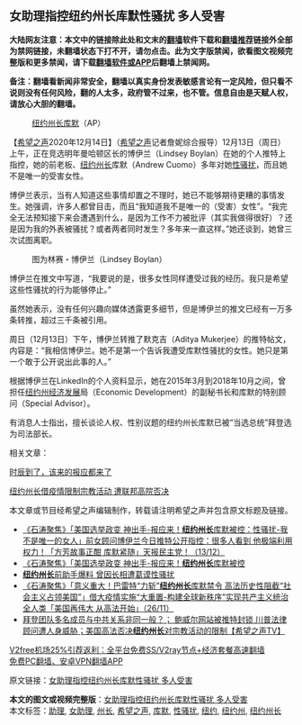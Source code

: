  <h2>女助理指控纽约州长库默性骚扰 多人受害</h2> <p class="notice"><b>大陆网友注意：本文中的链接除此处和文末的<a href="https://github.com/bannedbook/fanqiang" >翻墙</a>软件下载和<a href="https://github.com/killgcd/justmysocks/blob/master/README.md">翻墙推荐</a>链接外全部为禁网链接，未翻墙状态下打不开，请勿点击。此为文字版禁闻，欲看图文视频完整版和更多禁闻，请下载<a href="https://github.com/bannedbook/fanqiang">翻墙软件或APP</a>后翻墙上禁闻网。</p><p>备注：翻墙看新闻非常安全，翻墙以真实身份发表敏感言论有一定风险，但只看不说则没有任何风险，翻的人太多，政府管不过来，也不管。信息自由是天赋人权，请放心大胆的翻墙。</b></p>  <div class="entry"> <figure><figcaption><a href="https://www.bannedbook.org/bnews/tag/%e7%ba%bd%e7%ba%a6/" class="st_tag internal_tag" rel="tag" title="标签 纽约 下的日志">纽约</a><a href="https://www.bannedbook.org/bnews/tag/%E5%B7%9E%E9%95%BF/" class="st_tag internal_tag" rel="tag" title="标签 州长 下的日志">州长</a><a href="https://www.bannedbook.org/bnews/tag/%E5%BA%93%E9%BB%98/" class="st_tag internal_tag" rel="tag" title="标签 库默 下的日志">库默</a>（AP）</figcaption></figure> <p>【<span class='wp_keywordlink_affiliate'><a href="https://www.soundofhope.org" title="希望之声" target="_blank">希望之声</a></span>2020年12月14日】（<a href="https://www.bannedbook.org/bnews/tag/%e5%b8%8c%e6%9c%9b%e4%b9%8b%e5%a3%b0/" class="st_tag internal_tag" rel="tag" title="标签 希望之声 下的日志">希望之声</a>记者詹妮综合报导）12月13日（周日）上午，正在竞选明年曼哈顿区长的博伊兰（Lindsey Boylan）在她的个人推特上指控，她的前老板、<a href="https://www.bannedbook.org/bnews/tag/%e7%ba%bd%e7%ba%a6%e5%b7%9e%e9%95%bf/" class="st_tag internal_tag" rel="tag" title="标签 纽约州长 下的日志">纽约州长</a>库默（Andrew Cuomo）多年对她<a href="https://www.bannedbook.org/bnews/tag/%E6%80%A7%E9%AA%9A%E6%89%B0/" class="st_tag internal_tag" rel="tag" title="标签 性骚扰 下的日志">性骚扰</a>，而且她不是唯一的受害女性。</p> <p>博伊兰表示，当有人知道这些事情却置之不理时，她已不能够期待更糟的事情发生。她强调，许多人都曾目击，而且“我知道我不是唯一的（受害）女性”。“我完全无法预知接下来会遭遇到什么，是因为工作不力被批评（其实我做得很好）？还是因为我的外表被骚扰？或者两者同时发生？多年来一直这样。”她还谈到，她曾三次试图离职。</p> <figure><figcaption>图为林赛・博伊兰（Lindsey Boylan）</figcaption></figure> <p>博伊兰在推文中写道，“我要说的是，很多女性同样遭受过我的经历。我只是希望这些性骚扰的行为能够停止。”</p> <p>虽然她表示，没有任何兴趣向媒体透露更多细节，但是博伊兰的推文已经有一万多条转推，超过三千条被引用。</p>  <p>周日（12月13日）下午，博伊兰转推了默克吉（Aditya Mukerjee）的推特帖文，内容是：“我相信博伊兰。她不是第一个告诉我遭受库默性骚扰的女性。她只是第一个敢于公开说出此事的人。”</p> <p>根据博伊兰在LinkedIn的个人资料显示，她在2015年3月到2018年10月之间，曾担任<a href="https://www.bannedbook.org/bnews/tag/%E7%BA%BD%E7%BA%A6%E5%B7%9E/" class="st_tag internal_tag" rel="tag" title="标签 纽约州 下的日志">纽约州</a><span class='wp_keywordlink'><a href="https://www.bannedbook.org/forum2/topic869.html" title="宪政、法治和经济发展——走向市场经济的制度保障" target="_blank">经济发展</a></span>局（Economic Development）的副秘书长和库默的特别顾问（Special Advisor）。</p> <p>有消息人士指出，擅长谈论人权、性别议题的纽约州长库默已被“当选总统”拜登选为司法部长。</p> <p>相关文章：</p>  <p><a href="https://www.soundofhope.org/post/453352">时辰到了，该来的报应都来了</a></p> <p><a href="https://www.soundofhope.org/post/447256">纽约州长借疫情限制宗教活动 遭联邦高院否决</a></p> <p>本文章或节目经希望之声编辑制作，转载请注明希望之声并包含原文标题及链接。</p> <ul class='op-related-articles' title='相关阅读'> <li><a href='https://www.bannedbook.org/bnews/bannedvideo/20201214/1447485.html' target='_blank'>《石涛聚焦》「美国选举政变 神出手-报应来！<b>纽约州长</b>库默被控：性骚扰-我不是唯一的女人」前女顾问博伊兰今日推特公开指控：很多人看到 他极端利用权力！「方芳故事正酣 库默紧随」天报民主党！（13/12）</a></li> <li><a href='https://www.bannedbook.org/bnews/taiwannews/20201214/1447478.html' target='_blank'>《石涛聚焦》「美国选举政变 神出手-报应来！<b>纽约州长</b>库默被控</a></li> <li><a href='https://www.bannedbook.org/bnews/cnnews/20201214/1447278.html' target='_blank'><b>纽约州长</b>前助手爆料 曾因长相遭葛谟性骚扰</a></li> <li><a href='https://www.bannedbook.org/bnews/bannedvideo/20201127/1438014.html' target='_blank'>《石涛聚焦》「意义重大！巴雷特“力斩”<b>纽约州长</b>库默禁令 高法历史性阻截“社会主义占领美国”」借大疫情实施“大重置-构建全球新秩序”实现共产主义统治全人类「美国再伟大 从高法开始」（26/11）</a></li> <li><a href='https://www.bannedbook.org/bnews/cbnews/20201127/1437829.html' target='_blank'>拜登团队多名成员与中共关系非同一般？； 鲍威尔网站被推特封锁  川普法律顾问遭人身威胁；美国高法否决<b>纽约州长</b>对宗教活动的限制【希望之声TV】</a></li> </ul> <p class="texttj"> <a href="https://www.bannedbook.org/forum23/topic22702.html" target="_blank">V2free机场25%引荐返利：全平台免费SS/V2ray节点+经济套餐高速翻墙</a><br/> <a href="https://github.com/bannedbook/fanqiang/wiki/%E7%A6%81%E9%97%BB%E7%BD%91%E5%AE%89%E5%8D%93%E7%BF%BB%E5%A2%99%E6%96%B0%E9%97%BBAPP" target="_blank">免费PC翻墙、安卓VPN翻墙APP</a></p><p>原文链接：<a class="src_link"  href="https://www.soundofhope.org/post/453514" target="_blank">女助理指控纽约州长库默性骚扰 多人受害</a></p> <a name='sharetosocial'></a>       <div><b>本文的图文或视频完整版</b>：<a href='https://www.bannedbook.org/bnews/comments/20201215/1447767.html'>女助理指控纽约州长库默性骚扰 多人受害</a></div>  </div><!--END ENTRY--> <div class="postfooter"> <div>本文标签：<a href="https://www.bannedbook.org/bnews/tag/%E5%8A%A9%E7%90%86/" rel="tag">助理</a>, <a href="https://www.bannedbook.org/bnews/tag/%e5%a5%b3%e5%8a%a9%e7%90%86/" rel="tag">女助理</a>, <a href="https://www.bannedbook.org/bnews/tag/%E5%B7%9E%E9%95%BF/" rel="tag">州长</a>, <a href="https://www.bannedbook.org/bnews/tag/%e5%b8%8c%e6%9c%9b%e4%b9%8b%e5%a3%b0/" rel="tag">希望之声</a>, <a href="https://www.bannedbook.org/bnews/tag/%E5%BA%93%E9%BB%98/" rel="tag">库默</a>, <a href="https://www.bannedbook.org/bnews/tag/%E6%80%A7%E9%AA%9A%E6%89%B0/" rel="tag">性骚扰</a>, <a href="https://www.bannedbook.org/bnews/tag/%e7%ba%bd%e7%ba%a6/" rel="tag">纽约</a>, <a href="https://www.bannedbook.org/bnews/tag/%E7%BA%BD%E7%BA%A6%E5%B7%9E/" rel="tag">纽约州</a>, <a href="https://www.bannedbook.org/bnews/tag/%e7%ba%bd%e7%ba%a6%e5%b7%9e%e9%95%bf/" rel="tag">纽约州长</a></div>  </div><!--END POSTFOOTER--> 